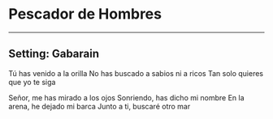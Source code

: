 # Pescador de Hombres

***

## Setting: Gabarain

Tú has venido a la orilla
No has buscado a sabios ni a ricos
Tan solo quieres que yo te siga

Señor, me has mirado a los ojos
Sonriendo, has dicho mi nombre
En la arena, he dejado mi barca
Junto a ti, buscaré otro mar